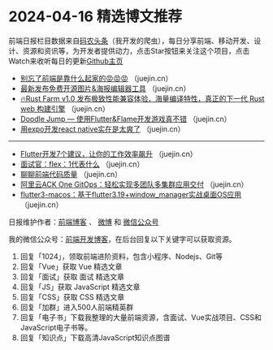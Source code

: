 # 2024-04-16 精选博文推荐

前端日报栏目数据来自[码农头条](http://toutiao.qdkfweb.cn/)（我开发的爬虫），每日分享前端、移动开发、设计、资源和资讯等，为开发者提供动力，点击Star按钮来关注这个项目，点击Watch来收听每日的更新[Github主页](https://github.com/kujian/frontendDaily)
* [别忘了前端是靠什么起家的😡😡😡](https://juejin.cn/post/7357194991339143168) （juejin.cn）
* [最新发布免费开源图片&amp;海报编辑器工具](https://juejin.cn/post/7356055073586315315) （juejin.cn）
* [🔥Rust Farm v1.0 发布极致性能兼容体验，海量编译特性，真正的下一代 Rust web 构建引擎](https://juejin.cn/post/7357231056288940072) （juejin.cn）
* [Doodle Jump — 使用Flutter&amp;Flame开发游戏真不错](https://juejin.cn/post/7356450983838318601) （juejin.cn）
* [用expo开发react native实在是太爽了](https://juejin.cn/post/7357292176945184795) （juejin.cn）

***
* [Flutter开发7个建议，让你的工作效率飙升](https://juejin.cn/post/7356888527654977571) （juejin.cn）
* [面试官：flex：1代表什么](https://juejin.cn/post/7357301805568671755) （juejin.cn）
* [聊聊前端代码质量](https://juejin.cn/post/7355311718064898085) （juejin.cn）
* [阿里云ACK One GitOps：轻松实现多团队多集群应用交付](https://juejin.cn/post/7355067086824374310) （juejin.cn）
* [flutter3-macos：基于flutter3.19+window_manager实战桌面OS应用](https://juejin.cn/post/7356867483830272009) （juejin.cn）

日报维护作者：[前端博客](https://qdkfweb.cn/) 、 [微博](http://weibo.com/kujian) 和 [微信公众号](https://open.weixin.qq.com/qr/code?username=caibaojian_com)

我的微信公众号：[前端开发博客](https://open.weixin.qq.com/qr/code?username=caibaojian_com)，在后台回复以下关键字可以获取资源。

1. 回复「1024」，领取前端进阶资料，包含小程序、Nodejs、Git等
2. 回复「Vue」获取 Vue 精选文章
3. 回复「面试」获取 面试 精选文章
4. 回复「JS」获取 JavaScript 精选文章
5. 回复「CSS」获取 CSS 精选文章
6. 回复「加群」进入500人前端精英群
7. 回复「电子书」下载我整理的大量前端资源，含面试、Vue实战项目、CSS和JavaScript电子书等。
8. 回复「知识点」下载高清JavaScript知识点图谱